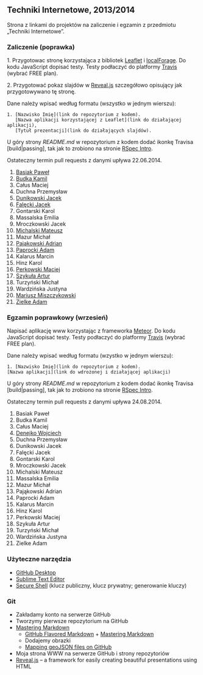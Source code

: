 ## Techniki Internetowe, 2013/2014

Strona z linkami do projektów na zaliczenie i egzamin z przedmiotu „Techniki Internetowe”.

### Zaliczenie (poprawka)

1\. Przygotowac stronę korzystająca z bibliotek [Leaflet](http://leafletjs.com/)
i [localForage](https://github.com/mozilla/localForage).
Do kodu JavaScript dopisać testy. Testy podłaczyć do
platformy [Travis](https://travis-ci.com/plans) (wybrać FREE plan).

2\. Przygotować pokaz slajdów w [Reveal.js](http://lab.hakim.se/reveal-js/)
szczegółowo opisujący jak przygotowywano tę stronę.

Dane należy wpisać według formatu (wszystko w jednym wierszu):

    1. [Nazwisko Imię](link do repozytorium z kodem).
       [Nazwa aplikacji korzystającej z Leaflet](link do działającej aplikacji),
       [Tytuł prezentacji](link do działających slajdów).

U góry strony *README.md* w repozytorium z kodem dodać ikonkę Travisa [build|passing],
tak jak to zrobiono na stronie [RSpec Intro](https://github.com/wbzyl/ruby-intro).

Ostateczny termin pull requests z danymi upływa 22.06.2014.

1. [Basiak Paweł](http://pbasiak.github.io)
1. [Budka Kamil][g]
1. Całus Maciej
1. Duchna Przemysław
1. [Dunikowski Jacek](http://jaca22.github.io)
1. [Falęcki Jacek](http://jfalecki.github.io/TechInter/)
1. Gontarski Karol
1. Massalska Emilia
1. Mroczkowski Jacek
1. [Michalski Mateusz](http://matismatis93.github.io/matmic/)
1. Mazur Michał
1. [Pająkowski Adrian](http://apajakowski.github.io)
1. [Paprocki Adam](http://paprot.github.io/)
1. Kalarus Marcin
1. Hinz Karol
1. [Perkowski Maciej](http://mperkowski.github.io/tabelki-1/)
1. [Szykuła Artur](http://aszykula.github.io/)
1. Turzyński Michał
1. Wardzińska Justyna
1. [Mariusz Miszczykowski](http://miszczyk.github.io/)
1. [Zielke Adam](http://adamzielke.github.io/adam)


### Egzamin poprawkowy (wrzesień)

Napisać aplikację www korzystając z frameworka [Meteor](https://www.meteor.com/).
Do kodu JavaScript dopisać testy. Testy podłaczyć do
platformy [Travis](https://travis-ci.com/plans) (wybrać FREE plan).

Dane należy wpisać według formatu (wzystko w jednym wierszu):

    1. [Nazwisko Imię](link do repozytorium z kodem). 
    [Nazwa aplikacji](link do wdrożonej i działającej aplikacji)

U góry strony *README.md* w repozytorium z kodem dodać ikonkę Travisa [build|passing],
tak jak to zrobiono na stronie [RSpec Intro](https://github.com/wbzyl/ruby-intro).

Ostateczny termin pull requests z danymi upływa 24.08.2014.

1. Basiak Paweł
1. Budka Kamil
1. Całus Maciej
1. [Denejko Wojciech][mb]
1. Duchna Przemysław
1. Dunikowski Jacek
1. Falęcki Jacek
1. Gontarski Karol
1. Mroczkowski Jacek
1. Michalski Mateusz
1. Massalska Emilia
1. Mazur Michał
1. Pająkowski Adrian
1. Paprocki Adam
1. Kalarus Marcin
1. Hinz Karol
1. Perkowski Maciej
1. Szykuła Artur
1. Turzyński Michał
1. Wardzińska Justyna
1. Zielke Adam

[mb]:http://kalendarz.meteor.com/
[c]:http://matismatis93.github.io/techint
[d]:http://tomasz.fr
[g]:http://kbudka.github.io/Zadania_TI


### Użyteczne narzędzia

- [GitHub Desktop](http://windows.github.com/)
- [Sublime Text Editor](http://www.sublimetext.com/)
- [Secure Shell](http://en.wikipedia.org/wiki/Secure_Shell)
  (klucz publiczny, klucz prywatny; generowanie kluczy)


### Git

- Zakładamy konto na serwerze GitHub
- Tworzymy pierwsze repozytorium na GitHub
- [Mastering Markdown](http://daringfireball.net/projects/markdown/syntax)
  - [GitHub Flavored Markdown](http://guides.github.com/overviews/mastering-markdown/) +
    [Mastering Markdown](http://guides.github.com/overviews/mastering-markdown/)
  - Dodajemy obrazki
  - [Mapping geoJSON files on GitHub](https://help.github.com/articles/mapping-geojson-files-on-github)
- Moja strona WWW na serwerze GitHub i strony repozytoriów
- [Reveal.js](https://github.com/hakimel/reveal.js) –
  a framework for easily creating beautiful presentations using HTML
